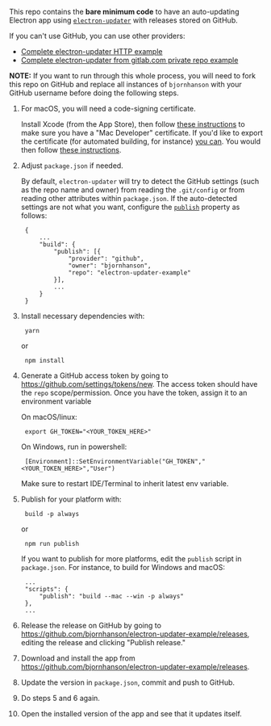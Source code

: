 This repo contains the **bare minimum code** to have an auto-updating Electron app using [`electron-updater`](https://github.com/electron-userland/electron-builder/tree/master/packages/electron-updater) with releases stored on GitHub.

If you can't use GitHub, you can use other providers:

- [Complete electron-updater HTTP example](https://gist.github.com/bjornhanson/0ff845e8e3f59dbe7eaf2bf24443f104)
- [Complete electron-updater from gitlab.com private repo example](https://gist.github.com/Slauta/5b2bcf9fa1f6f6a9443aa6b447bcae05)

**NOTE:** If you want to run through this whole process, you will need to fork this repo on GitHub and replace all instances of `bjornhanson` with your GitHub username before doing the following steps.

1. For macOS, you will need a code-signing certificate.

    Install Xcode (from the App Store), then follow [these instructions](https://developer.apple.com/library/content/documentation/IDEs/Conceptual/AppDistributionGuide/MaintainingCertificates/MaintainingCertificates.html#//apple_ref/doc/uid/TP40012582-CH31-SW6) to make sure you have a "Mac Developer" certificate.  If you'd like to export the certificate (for automated building, for instance) [you can](https://developer.apple.com/library/content/documentation/IDEs/Conceptual/AppDistributionGuide/MaintainingCertificates/MaintainingCertificates.html#//apple_ref/doc/uid/TP40012582-CH31-SW7).  You would then follow [these instructions](https://github.com/electron-userland/electron-builder/wiki/Code-Signing).

2. Adjust `package.json` if needed.

    By default, `electron-updater` will try to detect the GitHub settings (such as the repo name and owner) from reading the `.git/config` or from reading other attributes within `package.json`.  If the auto-detected settings are not what you want, configure the [`publish`](https://github.com/electron-userland/electron-builder/wiki/Publishing-Artifacts#PublishConfiguration) property as follows:

        {
            ...
            "build": {
                "publish": [{
                    "provider": "github",
                    "owner": "bjornhanson",
                    "repo": "electron-updater-example"
                }],
                ...
            }
        }

3. Install necessary dependencies with:

        yarn

   or

        npm install

4. Generate a GitHub access token by going to <https://github.com/settings/tokens/new>.  The access token should have the `repo` scope/permission.  Once you have the token, assign it to an environment variable

    On macOS/linux:

        export GH_TOKEN="<YOUR_TOKEN_HERE>"

    On Windows, run in powershell:

        [Environment]::SetEnvironmentVariable("GH_TOKEN","<YOUR_TOKEN_HERE>","User")

    Make sure to restart IDE/Terminal to inherit latest env variable.

5. Publish for your platform with:

        build -p always

   or

        npm run publish

   If you want to publish for more platforms, edit the `publish` script in `package.json`.  For instance, to build for Windows and macOS:

        ...
        "scripts": {
            "publish": "build --mac --win -p always"
        },
        ...

6. Release the release on GitHub by going to <https://github.com/bjornhanson/electron-updater-example/releases>, editing the release and clicking "Publish release."

7. Download and install the app from <https://github.com/bjornhanson/electron-updater-example/releases>.

8. Update the version in `package.json`, commit and push to GitHub.

9. Do steps 5 and 6 again.

10. Open the installed version of the app and see that it updates itself.

